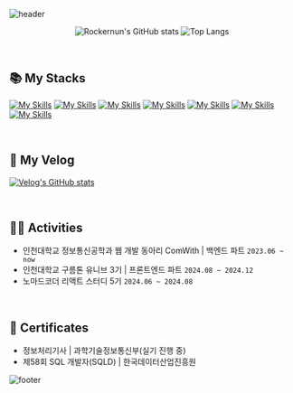 ![header](https://capsule-render.vercel.app/api?type=waving&color=auto&height=200&section=header&text=😁%20Welcome%20to%20my%20Github!&fontSize=63)

<div align="center">
<!-- 통계 -->

![Rockernun's GitHub stats](https://github-readme-streak-stats.herokuapp.com/?user=Rockernun&theme=radical&center=true)
![Top Langs](https://github-readme-stats.vercel.app/api/top-langs/?username=Rockernun&layout=compact&theme=radical)

</div>

&nbsp;

###

<h2>📚 My Stacks</h2>

[![My Skills](https://skillicons.dev/icons?i=java&theme=dark)](https://skillicons.dev)
[![My Skills](https://skillicons.dev/icons?i=spring&theme=dark)](https://skillicons.dev)
[![My Skills](https://skillicons.dev/icons?i=mysql&theme=dark)](https://skillicons.dev)
[![My Skills](https://skillicons.dev/icons?i=hibernate&theme=dark)](https://skillicons.dev)
[![My Skills](https://skillicons.dev/icons?i=aws&theme=dark)](https://skillicons.dev)
[![My Skills](https://skillicons.dev/icons?i=docker&theme=dark)](https://skillicons.dev)
[![My Skills](https://skillicons.dev/icons?i=git&theme=dark)](https://skillicons.dev)

&nbsp;

<h2>📝 My Velog</h2>

[![Velog's GitHub stats](https://velog-readme-stats.vercel.app/api?name=rocker_nun)](https://github.com/eungyeole/velog-readme-stats)


&nbsp;

## 🏃‍♀️ Activities
- 인천대학교 정보통신공학과 웹 개발 동아리 ComWith | 백엔드 파트 `2023.06 ~ now`
- 인천대학교 구름톤 유니브 3기 | 프론트엔드 파트 `2024.08 ~ 2024.12`
- 노마드코더 리액트 스터디 5기 `2024.06 ~ 2024.08`

&nbsp;

## 📃 Certificates
- 정보처리기사 | 과학기술정보통신부(실기 진행 중)
- 제58회 SQL 개발자(SQLD) | 한국데이터산업진흥원 





![footer](https://capsule-render.vercel.app/api?type=waving&color=auto&height=100&section=footer)
